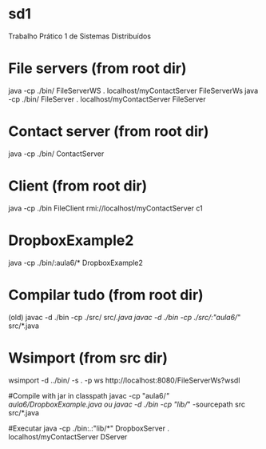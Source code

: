# sd1
Trabalho Prático 1 de Sistemas Distribuídos

# File servers (from root dir)
java -cp ./bin/ FileServerWS . localhost/myContactServer FileServerWs
java -cp ./bin/ FileServer . localhost/myContactServer FileServer

# Contact server (from root dir)
java -cp ./bin/ ContactServer

# Client (from root dir)
java -cp ./bin FileClient rmi://localhost/myContactServer c1

# DropboxExample2
java -cp ./bin/:aula6/* DropboxExample2

# Compilar tudo (from root dir)
(old) javac -d ./bin -cp ./src/ src/*.java
javac -d ./bin -cp ./src/:"aula6/*" src/*.java

# Wsimport (from src dir)
wsimport -d ../bin/ -s . -p ws http://localhost:8080/FileServerWs?wsdl



#Compile with jar in classpath
javac -cp "aula6/*" aula6/DropboxExample.java
ou
javac -d ./bin -cp "lib/*" -sourcepath src src/*.java

#Executar
java -cp ./bin:.:"lib/*" DropboxServer . localhost/myContactServer DServer



